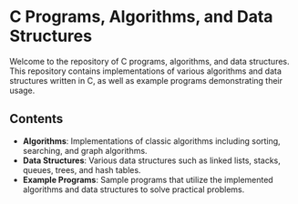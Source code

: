 # C Programs, Algorithms, and Data Structures

Welcome to the repository of C programs, algorithms, and data structures. This repository contains implementations of various algorithms and data structures written in C, as well as example programs demonstrating their usage.

## Contents

- **Algorithms**: Implementations of classic algorithms including sorting, searching, and graph algorithms.
- **Data Structures**: Various data structures such as linked lists, stacks, queues, trees, and hash tables.
- **Example Programs**: Sample programs that utilize the implemented algorithms and data structures to solve practical problems.



